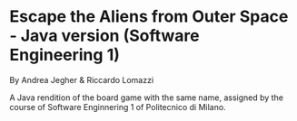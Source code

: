 # Escape the Aliens from Outer Space - Java version (Software Engineering 1)

By Andrea Jegher & Riccardo Lomazzi

A Java rendition of the board game with the same name, assigned by the course of Software Enginnering 1 of Politecnico di Milano.
